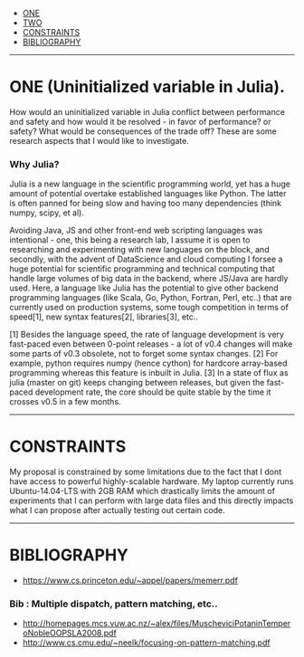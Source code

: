 * [ONE](#one)
* [TWO](#two)
* [CONSTRAINTS](#constraints)
* [BIBLIOGRAPHY](#bibliography)

---- 

# ONE (Uninitialized variable in Julia).

How would an uninitialized variable in Julia conflict between performance and safety and how would it be resolved - in favor of performance? or safety? What would be consequences of the trade off? These are some research aspects that I would like to investigate. 

### Why Julia?

Julia is a new language in the scientific programming world, yet has a huge amount of potential overtake established languages like Python. The latter is often panned for being slow and having too many dependencies (think numpy, scipy, et al).

Avoiding Java, JS and other front-end web scripting languages was intentional - one, this being a research lab, I assume it is open to researching and experimenting with new languages on the block, and secondly, with the advent of DataScience and cloud computing I forsee a huge potential for scientific programming and technical computing that handle large volumes of big data in the backend, where JS/Java are hardly used. Here, a language like Julia has the potential to give other backend programming languages (like Scala, Go, Python, Fortran, Perl, etc..) that are currently used on production systems, some tough competition in terms of speed[1], new syntax features[2], libraries[3], etc..

[1] Besides the language speed, the rate of language development is very fast-paced even between 0-point releases - a lot of v0.4 changes will make some parts of v0.3 obsolete, not to forget some syntax changes.
[2] For example, python requires numpy (hence cython) for hardcore array-based programming whereas this feature is inbuilt in Julia.
[3] In a state of flux as julia (master on git) keeps changing between releases, but given the fast-paced development rate, the core should be quite stable by the time it crosses v0.5 in a few months.

---- 

# CONSTRAINTS

My proposal is constrained by some limitations due to the fact that I dont have access to powerful highly-scalable hardware. My laptop currently runs Ubuntu-14.04-LTS with 2GB RAM which drastically limits the amount of experiments that I can perform with large data files and this directly impacts what I can propose after actually testing out certain code.

---- 

# BIBLIOGRAPHY
* https://www.cs.princeton.edu/~appel/papers/memerr.pdf

### Bib : Multiple dispatch, pattern matching, etc..
* http://homepages.mcs.vuw.ac.nz/~alex/files/MuscheviciPotaninTemperoNobleOOPSLA2008.pdf
* http://www.cs.cmu.edu/~neelk/focusing-on-pattern-matching.pdf

